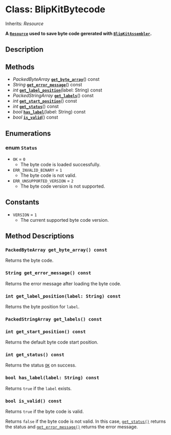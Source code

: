 # Class: BlipKitBytecode

Inherits: *Resource*

**A [`Resource`](https://docs.godotengine.org/en/stable/classes/class_resource.html) used to save byte code gererated with [`BlipKitAssembler`](BlipKitAssembler.md).**

## Description


## Methods

- *PackedByteArray* [**`get_byte_array`**](#packedbytearray-get_byte_array-const)() const
- *String* [**`get_error_message`**](#string-get_error_message-const)() const
- *int* [**`get_label_position`**](#int-get_label_positionlabel-string-const)(label: String) const
- *PackedStringArray* [**`get_labels`**](#packedstringarray-get_labels-const)() const
- *int* [**`get_start_position`**](#int-get_start_position-const)() const
- *int* [**`get_status`**](#int-get_status-const)() const
- *bool* [**`has_label`**](#bool-has_labellabel-string-const)(label: String) const
- *bool* [**`is_valid`**](#bool-is_valid-const)() const

## Enumerations

### enum `Status`

- `OK` = `0`
	- The byte code is loaded successfully.
- `ERR_INVALID_BINARY` = `1`
	- The byte code is not valid.
- `ERR_UNSUPPORTED_VERSION` = `2`
	- The byte code version is not supported.

## Constants

- `VERSION` = `1`
	- The current supported byte code version.

## Method Descriptions

### `PackedByteArray get_byte_array() const`

Returns the byte code.

### `String get_error_message() const`

Returns the error message after loading the byte code.

### `int get_label_position(label: String) const`

Returns the byte position for `label`.

### `PackedStringArray get_labels() const`


### `int get_start_position() const`

Returns the default byte code start position.

### `int get_status() const`

Returns the status [`OK`](#enum-ok) on success.

### `bool has_label(label: String) const`

Returns `true` if the `label` exists.

### `bool is_valid() const`

Returns `true` if the byte code is valid.

Returns `false` if the byte code is not valid. In this case, [`get_status()`](#int-get_status-const) returns the status and [`get_error_message()`](#string-get_error_message-const) returns the error message.


